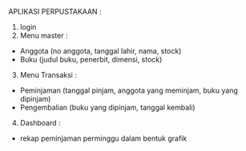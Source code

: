 APLIKASI PERPUSTAKAAN :
1. login
2. ⁠Menu master :
- Anggota (no anggota, tanggal lahir, nama, stock)
- ⁠Buku (judul buku, penerbit, dimensi, stock)
3. Menu Transaksi :
- Peminjaman (tanggal pinjam, anggota yang meminjam, buku yang dipinjam)
- Pengembalian (buku yang dipinjam, tanggal kembali)
4. Dashboard :
- rekap peminjaman perminggu dalam bentuk grafik
